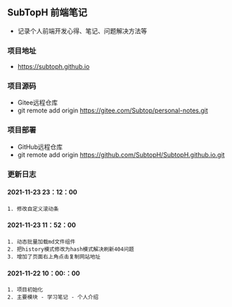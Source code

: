 ## SubTopH 前端笔记
- 记录个人前端开发心得、笔记、问题解决方法等
### 项目地址
- https://subtoph.github.io
### 项目源码
- Gitee远程仓库
- git remote add origin https://gitee.com/Subtop/personal-notes.git
### 项目部署
- GitHub远程仓库
- git remote add origin https://github.com/SubtopH/SubtopH.github.io.git
### 更新日志
#### 2021-11-23 23：12：00
    1. 修改自定义滚动条
#### 2021-11-23 11：52：00
    1. 动态批量加载md文件组件
    2. 把history模式修改为hash模式解决刷新404问题
    3. 增加了页面右上角点击复制网站地址
#### 2021-11-22 10：00:：00
    1. 项目初始化
    2. 主要模块 - 学习笔记 - 个人介绍
